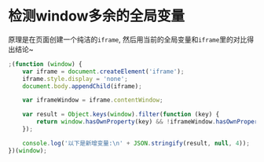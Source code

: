 # 检测window多余的全局变量

原理是在页面创建一个纯洁的`iframe`, 然后用当前的全局变量和`iframe`里的对比得出结论~

```js
;(function (window) {
    var iframe = document.createElement('iframe');
    iframe.style.display = 'none';
    document.body.appendChild(iframe);

    var iframeWindow = iframe.contentWindow;

    var result = Object.keys(window).filter(function (key) {
        return window.hasOwnProperty(key) && !iframeWindow.hasOwnProperty(key);
    });

    console.log('以下是新增变量:\n' + JSON.stringify(result, null, 4));
})(window);
```
